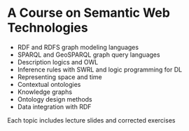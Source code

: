 # A Course on Semantic Web Technologies


- RDF and RDFS graph modeling languages
- SPARQL and GeoSPARQL graph query languages
- Description logics and OWL
- Inference rules with SWRL and logic programming for DL
- Representing space and time
- Contextual ontologies
- Knowledge graphs
- Ontology design methods
- Data integration with RDF

Each topic includes lecture slides and corrected exercises
